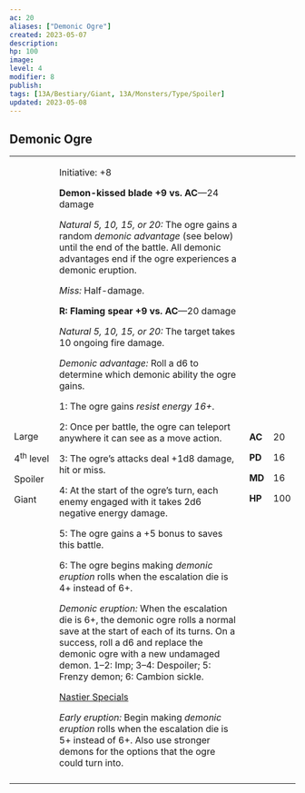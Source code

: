 ```yaml
---
ac: 20
aliases: ["Demonic Ogre"]
created: 2023-05-07
description: 
hp: 100
image: 
level: 4
modifier: 8
publish: 
tags: [13A/Bestiary/Giant, 13A/Monsters/Type/Spoiler]
updated: 2023-05-08
---
```


## Demonic Ogre

<table>
<colgroup>
<col style="width: 16%" />
<col style="width: 71%" />
<col style="width: 5%" />
<col style="width: 6%" />
</colgroup>
<tbody>
<tr class="odd">
<td><p>Large</p>
<p>4<sup>th</sup> level</p>
<p>Spoiler</p>
<p>Giant</p></td>
<td><p>Initiative: +8</p>
<p><strong>Demon-kissed blade +9 vs. AC</strong>—24 damage</p>
<p><em>Natural 5, 10, 15, or 20:</em> The ogre gains a random
<em>demonic advantage</em> (see below) until the end of the battle. All
demonic advantages end if the ogre experiences a demonic eruption.</p>
<p><em>Miss:</em> Half-damage.</p>
<p><strong>R: Flaming spear +9 vs. AC</strong>—20 damage</p>
<p><em>Natural 5, 10, 15, or 20:</em> The target takes 10 ongoing fire
damage.</p>
<p><em>Demonic advantage:</em> Roll a d6 to determine which demonic
ability the ogre gains.</p>
<p>1: The ogre gains <em>resist energy 16+</em>.</p>
<p>2: Once per battle, the ogre can teleport anywhere it can see as a
move action.</p>
<p>3: The ogre’s attacks deal +1d8 damage, hit or miss.</p>
<p>4: At the start of the ogre’s turn, each enemy engaged with it takes
2d6 negative energy damage.</p>
<p>5: The ogre gains a +5 bonus to saves this battle.</p>
<p>6: The ogre begins making <em>demonic eruption</em> rolls when the
escalation die is 4+ instead of 6+.</p>
<p><em>Demonic eruption:</em> When the escalation die is 6+, the demonic
ogre rolls a normal save at the start of each of its turns. On a
success, roll a d6 and replace the demonic ogre with a new undamaged
demon. 1–2: Imp; 3–4: Despoiler; 5: Frenzy demon; 6: Cambion sickle.</p>
<p><u>Nastier Specials</u></p>
<p><em>Early eruption:</em> Begin making <em>demonic eruption</em> rolls
when the escalation die is 5+ instead of 6+. Also use stronger demons
for the options that the ogre could turn into.</p></td>
<td><p><strong>AC</strong></p>
<p><strong>PD</strong></p>
<p><strong>MD</strong></p>
<p><strong>HP</strong></p></td>
<td><p>20</p>
<p>16</p>
<p>16</p>
<p>100</p></td>
</tr>
<tr class="even">
<td></td>
<td></td>
<td></td>
<td></td>
</tr>
</tbody>
</table>
